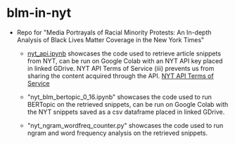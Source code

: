 # blm-in-nyt
- Repo for "Media Portrayals of Racial Minority Protests: An In-depth Analysis of Black Lives Matter Coverage in the New York Times"

    - [nyt_api.ipynb](https://github.com/zgrtgy/blm-in-nyt/blob/main/nyt_api.ipynb) showcases the code used to retrieve article snippets from NYT, can be run on Google Colab with an NYT API key placed in linked GDrive. NYT API Terms of Service (iii) prevents us from sharing the content acquired through the API. [NYT API Terms of Service](https://developer.nytimes.com/terms)

    - "nyt_blm_bertopic_0_16.ipynb" showcases the code used to run BERTopic on the retrieved snippets, can be run on Google Colab with the NYT snippets saved as a csv dataframe placed in linked GDrive.

    - "nyt_ngram_wordfreq_counter.py" showcases the code used to run ngram and word frequency analysis on the retrieved snippets.
